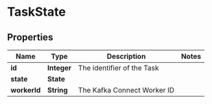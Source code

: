 

# TaskState

## Properties

Name | Type | Description | Notes
------------ | ------------- | ------------- | -------------
**id** | **Integer** | The identifier of the Task | 
**state** | **State** |  | 
**workerId** | **String** | The Kafka Connect Worker ID | 



